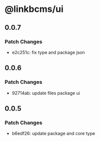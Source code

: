 # @linkbcms/ui

## 0.0.7

### Patch Changes

- e2c251c: fix type and package json

## 0.0.6

### Patch Changes

- 92714ab: update files package ui

## 0.0.5

### Patch Changes

- b6edf26: update package and core type
